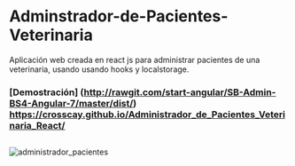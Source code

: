 # Adminstrador-de-Pacientes-Veterinaria
Aplicación web creada en react js para administrar pacientes de una veterinaria,
usando usando hooks y localstorage.
### [Demostración] (http://rawgit.com/start-angular/SB-Admin-BS4-Angular-7/master/dist/) https://crosscay.github.io/Administrador_de_Pacientes_Veterinaria_React/
## 

![administrador_pacientes](https://user-images.githubusercontent.com/15184739/89725934-ca65f980-d9da-11ea-8db7-8310ceaebaf1.PNG)
